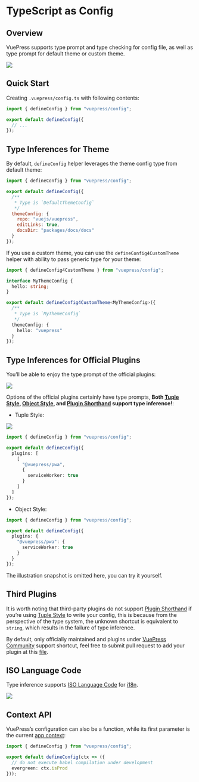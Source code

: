 # TypeScript as Config <Badge text="1.9.0+" />

## Overview

VuePress supports type prompt and type checking for config file, as well as type prompt for default theme or custom theme.

![](/assets/1.9-overview.png)

## Quick Start

Creating `.vuepress/config.ts` with following contents:

```ts
import { defineConfig } from "vuepress/config";

export default defineConfig({
  // ...
});
```

## Type Inferences for Theme

By default, `defineConfig` helper leverages the theme config type from default theme:

```js
import { defineConfig } from "vuepress/config";

export default defineConfig({
  /**
   * Type is `DefaultThemeConfig`
   */
  themeConfig: {
    repo: "vuejs/vuepress",
    editLinks: true,
    docsDir: "packages/docs/docs"
  }
});
```

If you use a custom theme, you can use the `defineConfig4CustomTheme` helper with ability to pass generic type for your theme:

```ts
import { defineConfig4CustomTheme } from "vuepress/config";

interface MyThemeConfig {
  hello: string;
}

export default defineConfig4CustomTheme<MyThemeConfig>({
  /**
   * Type is `MyThemeConfig`
   */
  themeConfig: {
    hello: "vuepress"
  }
});
```

## Type Inferences for Official Plugins

You’ll be able to enjoy the type prompt of the official plugins:

![](/assets/1.9-official-plugin-tuple-usage.png)

Options of the official plugins certainly have type prompts, **Both [Tuple Style](../plugin/using-a-plugin.md#plugin-options), [Object Style](../plugin/using-a-plugin.md#plugin-options), and [Plugin Shorthand](../plugin/using-a-plugin.md#plugin-shorthand) support type inference!**:

- Tuple Style:

![](/assets/1.9-official-plugin-options.png)

```ts
import { defineConfig } from "vuepress/config";

export default defineConfig({
  plugins: [
    [
      "@vuepress/pwa",
      {
        serviceWorker: true
      }
    ]
  ]
});
```

- Object Style:

```ts
import { defineConfig } from "vuepress/config";

export default defineConfig({
  plugins: {
    "@vuepress/pwa": {
      serviceWorker: true
    }
  }
});
```

The illustration snapshot is omitted here, you can try it yourself.

## Third Plugins

It is worth noting that third-party plugins do not support [Plugin Shorthand](../plugin/using-a-plugin.md#plugin-shorthand) if you’re using [Tuple Style](../plugin/using-a-plugin.md#plugin-options) to write your config, this is because from the perspective of the type system, the unknown shortcut is equivalent to `string`, which results in the failure of type inference.

By default, only officially maintained and plugins under [VuePress Community](https://vuepress-community.netlify.app/en/) support shortcut, feel free to submit pull request to add your plugin at this [file](https://github.com/vuejs/vuepress/blob/master/packages/@vuepress/types/src/third-party-plugins.ts).

## ISO Language Code

Type inference supports [ISO Language Code](http://www.lingoes.net/en/translator/langcode.htm) for [i18n](http://localhost:8080/guide/i18n.html).

![](/assets/1.9-lang.png)

## Context API

VuePress’s configuration can also be a function, while its first parameter is the current [app context](../plugin/context-api.md#context-api):

```ts
import { defineConfig } from "vuepress/config";

export default defineConfig(ctx => ({
  // do not execute babel compilation under development
  evergreen: ctx.isProd
}));
```
